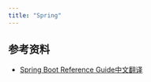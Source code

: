 ```yaml
---
title: "Spring"
---
```


## 参考资料

- [Spring Boot Reference Guide中文翻译](https://github.com/qibaoguang/Spring-Boot-Reference-Guide)